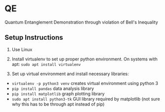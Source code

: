# QE
Quantum Entanglement Demonstration through violation of Bell's Inequality

## Setup Instructions

1. Use Linux

2. Install virtualenv to set up proper python environment. On systems with apt: `sudo apt install virtualenv`

3. Set up virtual environment and install necessary libraries:
- `virtualenv -p python3 venv` creates virtual environment using python 3
- `pip install pandas` data analysis library
- `pip install matplotlib` graph plotting library
- `sudo apt install python3-tk` GUI library required by matplotlib (not sure why this has to be through apt instead of pip)
